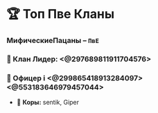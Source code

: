 # 🏆 **Топ Пве Кланы**


###   **МифическиеПацаны** – `ПвЕ`  
### 👑 Клан Лидер: <@297689811911704576>
### 👮 Офицер ℹ️ <@299865418913284097> <@553183646979457044>
- 🌟 **Коры:** sentik, Giper
